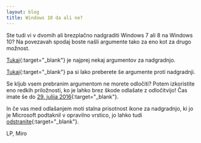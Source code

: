 ```yaml
---
layout: blog
title: Windows 10 da ali ne?
---
```


Ste tudi vi v dvomih ali brezplačno nadgraditi Windows 7 ali 8 na Windows 10?
Na povezavah spodaj boste našli argumente tako za eno kot za drugo možnost.

<!--more-->

[Tukaj](http://www.infoworld.com/article/2954263/microsoft-windows/10-reasons-you-should-upgrade-to-windows-10.html){:target="_blank"}
je najprej nekaj argumentov za nadgradnjo.

[Tukaj](http://www.infoworld.com/article/2972298/microsoft-windows/10-reasons-you-shouldnt-upgrade-to-windows-10.html){:target="_blank"}
pa si lako preberete še argumente proti nadgradnji.

Se kljub vsem prebranim argumentom ne morete odločiti? Potem izkoristite eno redkih priložnosti, 
ko je lahko brez škode odlašate z odločitvijo! Čas imate še do 
[29. julija 2016](http://windows.microsoft.com/en-us/windows-10/upgrade-to-windows-10-faq){:target="_blank"}.

In če vas med odlašanjem moti stalna prisotnost ikone za nadgradnjo, 
ki jo je Microsoft podtaknil v opravilno vrstico, jo lahko tudi 
[odstranite](http://www.howtogeek.com/218856/how-do-you-disable-the-get-windows-10-icon-shown-in-the-notification-tray/){:target="_blank"}.

LP, Miro
